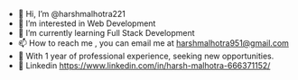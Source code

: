 - 👋 Hi, I’m @harshmalhotra221
- 👀 I’m interested in Web Development
- 🌱 I’m currently learning Full Stack Development
- 📫 How to reach me , you can email me at harshmalhotra951@gmail.com
- 💼 With 1 year of professional experience, seeking new opportunities.
- 📌 Linkedin https://www.linkedin.com/in/harsh-malhotra-666371152/

